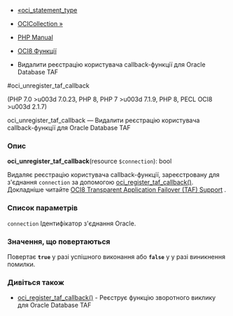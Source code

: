 - [«oci_statement_type](function.oci-statement-type.md)
- [OCICollection »](class.ocicollection.md)

- [PHP Manual](index.md)
- [OCI8 Функції](ref.oci8.md)
- Видалити реєстрацію користувача callback-функції для Oracle
Database TAF

#oci_unregister_taf_callback

(PHP 7.0 \>u003d 7.0.23, PHP 8, PHP 7 \>u003d 7.1.9, PHP 8, PECL OCI8 \>u003d 2.1.7)

oci_unregister_taf_callback — Видалити реєстрацію користувача
callback-функції для Oracle Database TAF

### Опис

**oci_unregister_taf_callback**(resource `$connection`): bool

Видаляє реєстрацію користувача callback-функції,
зареєстровану для з'єднання `connection` за допомогою
[oci_register_taf_callback()](function.oci-register-taf-callback.md).
Докладніше читайте [OCI8 Transparent Application Failover (TAF)
Support](oci8.taf.md) .

### Список параметрів

`connection`
Ідентифікатор з'єднання Oracle.

### Значення, що повертаються

Повертає **`true`** у разі успішного виконання або **`false`** у
у разі виникнення помилки.

### Дивіться також

- [oci_register_taf_callback()](function.oci-register-taf-callback.md) -
Реєструє функцію зворотного виклику для Oracle
Database TAF
